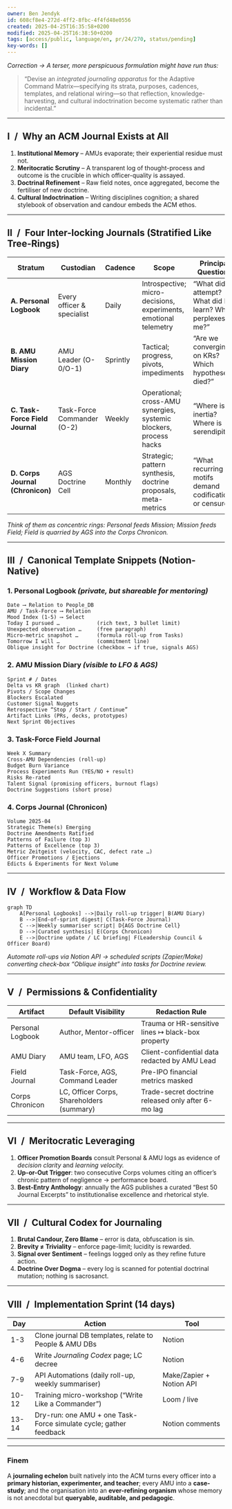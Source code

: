 ```yaml
---
owner: Ben Jendyk
id: 608cf8e4-272d-4ff2-8fbc-4f4fd48e0556
created: 2025-04-25T16:35:58+0200
modified: 2025-04-25T16:38:50+0200
tags: [access/public, language/en, pr/24/270, status/pending]
key-words: []
---
```


*Correction → A terser, more perspicuous formulation might have run thus:*  
> “Devise an *integrated journaling apparatus* for the Adaptive Command Matrix—specifying its strata, purposes, cadences, templates, and relational wiring—so that reflection, knowledge-harvesting, and cultural indoctrination become systematic rather than incidental.”

---

## Ⅰ / Why an ACM Journal Exists at All  

1. **Institutional Memory** – AMUs evaporate; their experiential residue must not.  
2. **Meritocratic Scrutiny** – A transparent log of thought-process and outcome is the crucible in which officer-quality is assayed.  
3. **Doctrinal Refinement** – Raw field notes, once aggregated, become the fertiliser of new doctrine.  
4. **Cultural Indoctrination** – Writing disciplines cognition; a shared stylebook of observation and candour embeds the ACM ethos.

---

## Ⅱ / Four Inter-locking Journals (Stratified Like Tree-Rings)  

| Stratum | Custodian | Cadence | Scope | Principal Questions |
|---------|-----------|---------|-------|---------------------|
| **A. Personal Logbook** | Every officer & specialist | Daily | Introspective; micro-decisions, experiments, emotional telemetry | “What did I attempt? What did I learn? What perplexes me?” |
| **B. AMU Mission Diary** | AMU Leader (O-0/O-1) | Sprintly | Tactical; progress, pivots, impediments | “Are we converging on KRs? Which hypotheses died?” |
| **C. Task-Force Field Journal** | Task-Force Commander (O-2) | Weekly | Operational; cross-AMU synergies, systemic blockers, process hacks | “Where is inertia? Where is serendipity?” |
| **D. Corps Journal (Chronicon)** | AGS Doctrine Cell | Monthly | Strategic; pattern synthesis, doctrine proposals, meta-metrics | “What recurring motifs demand codification or censure?” |

*Think of them as concentric rings: Personal feeds Mission; Mission feeds Field; Field is quarried by AGS into the Corps Chronicon.*

---

## Ⅲ / Canonical Template Snippets (Notion-Native)  

### 1. **Personal Logbook**  *(private, but shareable for mentoring)*  

```
Date ⟶ Relation to People_DB
AMU / Task-Force ⟶ Relation
Mood Index (1-5) ⟶ Select
Today I pursued …            (rich text, 3 bullet limit)
Unexpected observation …     (free paragraph)
Micro-metric snapshot …      (formula roll-up from Tasks)
Tomorrow I will …            (commitment line)
Oblique insight for Doctrine (checkbox → if true, signals AGS)
```

### 2. **AMU Mission Diary**  *(visible to LFO & AGS)*  

```
Sprint # / Dates
Delta vs KR graph  (linked chart)
Pivots / Scope Changes
Blockers Escalated
Customer Signal Nuggets
Retrospective “Stop / Start / Continue”
Artifact Links (PRs, decks, prototypes)
Next Sprint Objectives
```

### 3. **Task-Force Field Journal**  

```
Week X Summary
Cross-AMU Dependencies (roll-up)
Budget Burn Variance
Process Experiments Run (YES/NO + result)
Risks Re-rated
Talent Signal (promising officers, burnout flags)
Doctrine Suggestions (short prose)
```

### 4. **Corps Journal (Chronicon)**  

```
Volume 2025-04
Strategic Theme(s) Emerging
Doctrine Amendments Ratified
Patterns of Failure (top 3)
Patterns of Excellence (top 3)
Metric Zeitgeist (velocity, CAC, defect rate …)
Officer Promotions / Ejections
Edicts & Experiments for Next Volume
```

---

## Ⅳ / Workflow & Data Flow  

```mermaid
graph TD
    A[Personal Logbooks] -->|Daily roll-up trigger| B(AMU Diary)
    B -->|End-of-sprint digest| C(Task-Force Journal)
    C -->|Weekly summariser script| D{AGS Doctrine Cell}
    D -->|Curated synthesis| E(Corps Chronicon)
    E -->|Doctrine update / LC briefing| F(Leadership Council & Officer Board)
```

*Automate roll-ups via Notion API → scheduled scripts (Zapier/Make) converting check-box “Oblique insight” into tasks for Doctrine review.*

---

## Ⅴ / Permissions & Confidentiality  

| Artifact | Default Visibility | Redaction Rule |
|----------|-------------------|----------------|
| Personal Logbook | Author, Mentor-officer | Trauma or HR-sensitive lines ↦ black-box property |
| AMU Diary | AMU team, LFO, AGS | Client-confidential data redacted by AMU Lead |
| Field Journal | Task-Force, AGS, Command Leader | Pre-IPO financial metrics masked |
| Corps Chronicon | LC, Officer Corps, Shareholders (summary) | Trade-secret doctrine released only after 6-mo lag |

---

## Ⅵ / Meritocratic Leveraging  

1. **Officer Promotion Boards** consult Personal & AMU logs as evidence of *decision clarity* and *learning velocity.*  
2. **Up-or-Out Trigger**: two consecutive Corps volumes citing an officer’s chronic pattern of negligence → performance board.  
3. **Best-Entry Anthology**: annually the AGS publishes a curated “Best 50 Journal Excerpts” to institutionalise excellence and rhetorical style.  

---

## Ⅶ / Cultural Codex for Journaling  

1. **Brutal Candour, Zero Blame** – error is data, obfuscation is sin.  
2. **Brevity ≠ Triviality** – enforce page-limit; lucidity is rewarded.  
3. **Signal over Sentiment** – feelings logged only as they refine future action.  
4. **Doctrine Over Dogma** – every log is scanned for potential doctrinal mutation; nothing is sacrosanct.  

---

## Ⅷ / Implementation Sprint (14 days)  

| Day | Action | Tool  |
|-----|--------|-------|
| 1-3 | Clone journal DB templates, relate to People & AMU DBs | Notion |
| 4-6 | Write *Journaling Codex* page; LC decree | Notion |
| 7-9 | API Automations (daily roll-up, weekly summariser) | Make/Zapier + Notion API |
| 10-12 | Training micro-workshop (“Write Like a Commander”) | Loom / live |
| 13-14 | Dry-run: one AMU + one Task-Force simulate cycle; gather feedback | Notion comments |

---

### Finem  

A **journaling echelon** built natively into the ACM turns every officer into a **primary historian, experimenter, and teacher**; every AMU into a **case-study**; and the organisation into an **ever-refining organism** whose memory is not anecdotal but **queryable, auditable, and pedagogic**.

